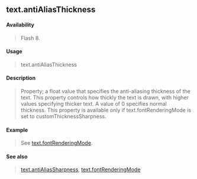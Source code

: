 ## text.antiAliasThickness

#### Availability

> Flash 8.

#### Usage

> text.antiAliasThickness

#### Description

> Property; a float value that specifies the anti-aliasing thickness of the text. This property controls how thickly the text is drawn, with higher values specifying thicker text. A value of 0 specifies normal thickness. This property is available only if text.fontRenderingMode is set to customThicknessSharpness.

#### Example

> See [text.fontRenderingMode](#_bookmark980).

#### See also

> [text.antiAliasSharpness](#_bookmark970), [text.fontRenderingMode](#_bookmark980)
